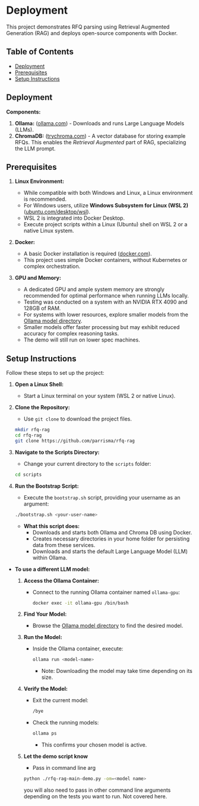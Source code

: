 # Deployment

This project demonstrates RFQ parsing using Retrieval Augmented Generation (RAG) and deploys open-source components with Docker.

## Table of Contents

- [Deployment](#deployment)
- [Prerequisites](#prerequisites)
- [Setup Instructions](#setup-instructions)

## Deployment

**Components:**

1.  **Ollama:** ([ollama.com](https://ollama.com/)) - Downloads and runs Large Language Models (LLMs).
2.  **ChromaDB:** ([trychroma.com](https://www.trychroma.com/)) - A vector database for storing example RFQs. This enables the *Retrieval Augmented* part of RAG, specializing the LLM prompt.

## Prerequisites

1.  **Linux Environment:**
    * While compatible with both Windows and Linux, a Linux environment is recommended.
    * For Windows users, utilize **Windows Subsystem for Linux (WSL 2)** ([ubuntu.com/desktop/wsl](https://ubuntu.com/desktop/wsl)).
    * WSL 2 is integrated into Docker Desktop.
    * Execute project scripts within a Linux (Ubuntu) shell on WSL 2 or a native Linux system.

2.  **Docker:**
    * A basic Docker installation is required ([docker.com](https://www.docker.com/)).
    * This project uses simple Docker containers, without Kubernetes or complex orchestration.

3.  **GPU and Memory:**
    * A dedicated GPU and ample system memory are strongly recommended for optimal performance when running LLMs locally.
    * Testing was conducted on a system with an NVIDIA RTX 4090 and 128GB of RAM.
    * For systems with lower resources, explore smaller models from the [Ollama model directory](https://ollama.com/search).
    * Smaller models offer faster processing but may exhibit reduced accuracy for complex reasoning tasks.
    * The demo will still run on lower spec machines.

## Setup Instructions

Follow these steps to set up the project:

1.  **Open a Linux Shell:**
    * Start a Linux terminal on your system (WSL 2 or native Linux).

2.  **Clone the Repository:**
    * Use `git clone` to download the project files.
    ```sh
    mkdir rfq-rag
    cd rfq-rag
    git clone https://github.com/parrisma/rfq-rag
    ```

3.  **Navigate to the Scripts Directory:**
    * Change your current directory to the `scripts` folder:

    ```sh
    cd scripts
    ```

4.  **Run the Bootstrap Script:**
    * Execute the `bootstrap.sh` script, providing your username as an argument:

    ```sh
    ./bootstrap.sh <your-user-name>
    ```

    * **What this script does:**
        * Downloads and starts both Ollama and Chroma DB using Docker.
        * Creates necessary directories in your home folder for persisting data from these services.
        * Downloads and starts the default Large Language Model (LLM) within Ollama.

* **To use a different LLM model:**

    1.  **Access the Ollama Container:**
        * Connect to the running Ollama container named `ollama-gpu`:
            ```sh
            docker exec -it ollama-gpu /bin/bash
            ```
    2.  **Find Your Model:**
        * Browse the [Ollama model directory](https://ollama.com/search) to find the desired model.
    3.  **Run the Model:**
        * Inside the Ollama container, execute:
            ```sh
            ollama run <model-name>
            ```
            * Note: Downloading the model may take time depending on its size.

    4.  **Verify the Model:**
        * Exit the current model:
            ```sh
            /bye
            ```
        * Check the running models:
            ```sh
            ollama ps
            ```
            * This confirms your chosen model is active.
    4.  **Let the demo script know**
        * Pass in command line arg
        ```sh
        python ./rfq-rag-main-demo.py -om=<model name>
        ```
        you will also need to pass in other command line arguments depending on the tests you want to run. Not covered here.

